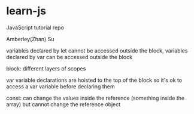 # learn-js
JavaScript tutorial repo

Amberley(Zhan) Su

variables declared by let cannot be accessed outside the block,
variables declared by var can be accessed outside the block

block: different layers of scopes

var variable declarations are hoisted to the top of the block so it's ok
to access a var variable before declaring them

const: can change the values inside the reference (something inside the array)
but cannot change the reference object
